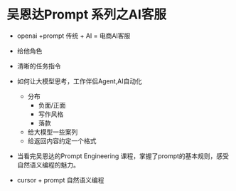 # 吴恩达Prompt 系列之AI客服

- openai +prompt
  传统 + AI = 电商AI客服

- 给他角色
- 清晰的任务指令
- 如何让大模型思考，工作伴侣Agent,AI自动化
  - 分布
    - 负面/正面
    - 写作风格
    - 落款
  - 给大模型一些案列
  - 给返回内容约定一个格式

- 当看完吴恩达的Prompt Engineering 课程，掌握了prompt的基本规则，感受自然语义编程的魅力。
 - cursor + prompt 自然语义编程 